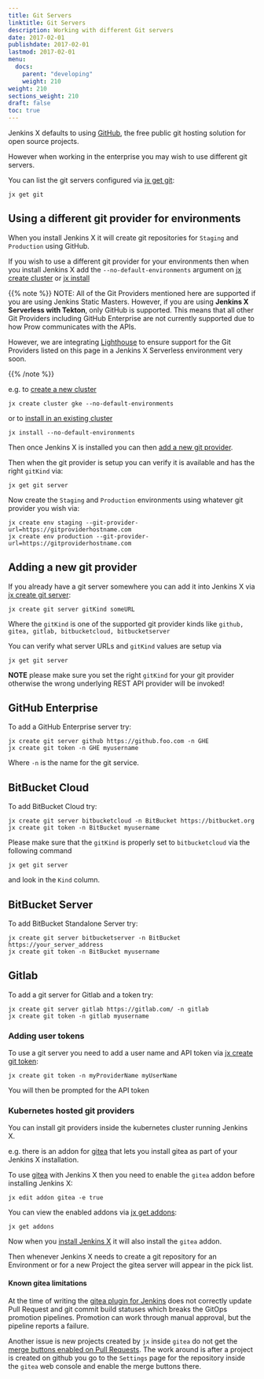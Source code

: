 ```yaml
---
title: Git Servers
linktitle: Git Servers
description: Working with different Git servers 
date: 2017-02-01
publishdate: 2017-02-01
lastmod: 2017-02-01
menu:
  docs:
    parent: "developing"
    weight: 210
weight: 210
sections_weight: 210
draft: false
toc: true
---
```



Jenkins X defaults to using [GitHub](https://github.com/), the free public git hosting solution for open source projects.
 
However when working in the enterprise you may wish to use different git servers.

You can list the git servers configured via [jx get git](/commands/jx_get_git):

```
jx get git
```

## Using a different git provider for environments

When you install Jenkins X it will create git repositories for `Staging` and `Production` using GitHub.

If you wish to use a different git provider for your environments then when you install Jenkins X add the `--no-default-environments` argument on [jx create cluster](/commands/jx_create_cluster/) or [jx install](/commands/jx_install/)


{{% note %}}
NOTE: All of the Git Providers mentioned here are supported if you are using Jenkins Static Masters.  However, if you are using **Jenkins X Serverless with Tekton**, only GitHub is supported.  This means that all other Git Providers including GitHub Enterprise are not currently supported due to how Prow communicates with the APIs.

However, we are integrating [Lighthouse](https://github.com/jenkins-x/lighthouse) to ensure support for the Git Providers listed on this page in a Jenkins X Serverless environment very soon.

{{% /note %}}


e.g. to [create a new cluster](/getting-started/create-cluster/)
 
``` 
jx create cluster gke --no-default-environments
```

or to [install in an existing cluster](/getting-started/install-on-cluster/)

``` 
jx install --no-default-environments
```


Then once Jenkins X is installed you can then [add a new git provider](#adding-a-new-git-provider).

Then when the git provider is setup you can verify it is available and has the right `gitKind` via:

``` 
jx get git server
```


Now create the `Staging` and `Production` environments using whatever git provider you wish via:

``` 
jx create env staging --git-provider-url=https://gitproviderhostname.com
jx create env production --git-provider-url=https://gitproviderhostname.com
```


## Adding a new git provider

If you already have a git server somewhere you can add it into Jenkins X via [jx create git server](/commands/jx_create_git_server):
                                    
``` 
jx create git server gitKind someURL
```

Where the `gitKind` is one of the supported git provider kinds like `github, gitea, gitlab, bitbucketcloud, bitbucketserver`

You can verify what server URLs and `gitKind` values are setup via

``` 
jx get git server
```

**NOTE** please make sure you set the right `gitKind` for your git provider otherwise the wrong underlying REST API provider will be invoked! 

## GitHub Enterprise

To add a GitHub Enterprise server try:

``` 
jx create git server github https://github.foo.com -n GHE
jx create git token -n GHE myusername

```

Where `-n` is the name for the git service.

## BitBucket Cloud

To add BitBucket Cloud try:

```
jx create git server bitbucketcloud -n BitBucket https://bitbucket.org
jx create git token -n BitBucket myusername
```

Please make sure that the `gitKind` is properly set to `bitbucketcloud` via the following command

``` 
jx get git server
```

and look in the `Kind` column.

## BitBucket Server

To add BitBucket Standalone Server try:

```
jx create git server bitbucketserver -n BitBucket https://your_server_address
jx create git token -n BitBucket myusername
```

## Gitlab

To add a git server for Gitlab and a token try:

```
jx create git server gitlab https://gitlab.com/ -n gitlab
jx create git token -n gitlab myusername
```
   
   
### Adding user tokens

To use a git server you need to add a user name and API token via [jx create git token](/commands/jx_create_git_token):

``` 
jx create git token -n myProviderName myUserName
```

You will then be prompted for the API token 

### Kubernetes hosted git providers

You can install git providers inside the kubernetes cluster running Jenkins X. 

e.g. there is an addon for [gitea](https://gitea.io/en-us/) that lets you install gitea as part of your Jenkins X installation.

To use [gitea](https://gitea.io/en-us/) with Jenkins X then you need to enable the `gitea` addon before installing Jenkins X:

``` 
jx edit addon gitea -e true
``` 

You can view the enabled addons via [jx get addons](/commands/jx_get_addons):

``` 
jx get addons
``` 

Now when you [install Jenkins X](/getting-started/) it will also install the `gitea` addon. 

Then whenever Jenkins X needs to create a git repository for an Environment or for a new Project the gitea server will appear in the pick list.


#### Known gitea limitations

At the time of writing the [gitea plugin for Jenkins](https://issues.jenkins-ci.org/browse/JENKINS-50459) does not correctly update Pull Request and git commit build statuses which breaks the GitOps promotion pipelines. Promotion can work through manual approval, but the pipeline reports a failure.

Another issue is new projects created by `jx` inside `gitea` do not get the [merge buttons enabled on Pull Requests](https://github.com/go-gitea/go-sdk/issues/100). The work around is after a project is created on github you go to the `Settings` page for the repository inside the `gitea` web console and enable the merge buttons there. 

